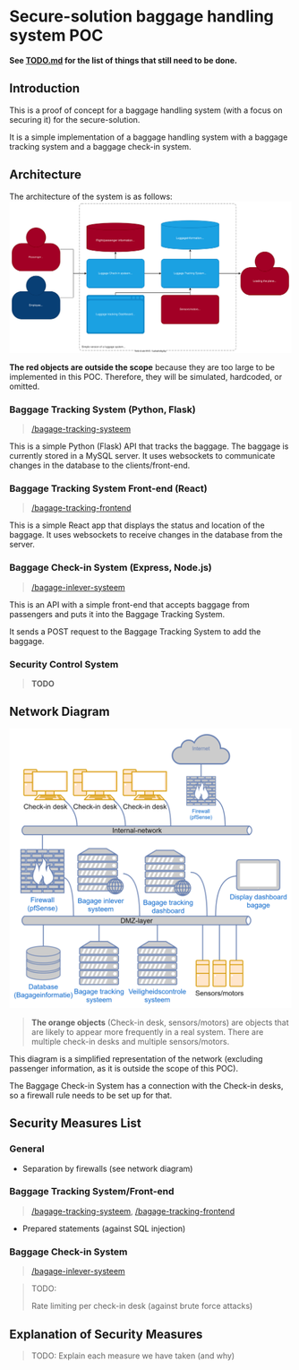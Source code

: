 # Secure-solution baggage handling system POC

**See [TODO.md](/TODO.md) for the list of things that still need to be done.**

## Introduction

This is a proof of concept for a baggage handling system (with a focus on securing it) for the secure-solution.

It is a simple implementation of a baggage handling system with a baggage tracking system and a baggage check-in system.

## Architecture

The architecture of the system is as follows:
![architecture](DocumentatieResources/c4-architecture.svg)

**The red objects are outside the scope** because they are too large to be implemented in this POC. Therefore, they will be simulated, hardcoded, or omitted.

### Baggage Tracking System (Python, Flask)

> [/bagage-tracking-systeem](/bagage-tracking-systeem)

This is a simple Python (Flask) API that tracks the baggage. The baggage is currently stored in a MySQL server. It uses websockets to communicate changes in the database to the clients/front-end.

### Baggage Tracking System Front-end (React)

> [/bagage-tracking-frontend](/bagage-tracking-frontend)

This is a simple React app that displays the status and location of the baggage. It uses websockets to receive changes in the database from the server.

### Baggage Check-in System (Express, Node.js)

> [/bagage-inlever-systeem](/bagage-inlever-systeem)

This is an API with a simple front-end that accepts baggage from passengers and puts it into the Baggage Tracking System.

It sends a POST request to the Baggage Tracking System to add the baggage.

### Security Control System

> **TODO**

## Network Diagram

![network diagram](DocumentatieResources/netwerk-bagageafhandeling.png)

> **The orange objects** (Check-in desk, sensors/motors) are objects that are likely to appear more frequently in a real system. There are multiple check-in desks and multiple sensors/motors.

This diagram is a simplified representation of the network (excluding passenger information, as it is outside the scope of this POC).

The Baggage Check-in System has a connection with the Check-in desks, so a firewall rule needs to be set up for that.

## Security Measures List

### General

- Separation by firewalls (see network diagram)

### Baggage Tracking System/Front-end

> [/bagage-tracking-systeem](/bagage-tracking-systeem), [/bagage-tracking-frontend](/bagage-tracking-frontend)

- Prepared statements (against SQL injection)

### Baggage Check-in System

> [/bagage-inlever-systeem](/bagage-inlever-systeem)

> TODO:
>
> Rate limiting per check-in desk (against brute force attacks)

## Explanation of Security Measures

> TODO: Explain each measure we have taken (and why)

